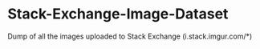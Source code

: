 # Stack-Exchange-Image-Dataset
Dump of all the images uploaded to Stack Exchange (i.stack.imgur.com/*)
